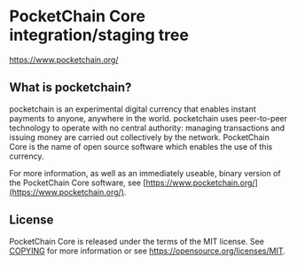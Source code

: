 PocketChain Core integration/staging tree
=====================================


https://www.pocketchain.org/

What is pocketchain?
----------------

pocketchain is an experimental digital currency that enables instant payments to
anyone, anywhere in the world. pocketchain uses peer-to-peer technology to operate
with no central authority: managing transactions and issuing money are carried
out collectively by the network. PocketChain Core is the name of open source
software which enables the use of this currency.

For more information, as well as an immediately useable, binary version of
the PocketChain Core software, see [https://www.pocketchain.org/](https://www.pocketchain.org/).

License
-------

PocketChain Core is released under the terms of the MIT license. See [COPYING](COPYING) for more
information or see https://opensource.org/licenses/MIT.
